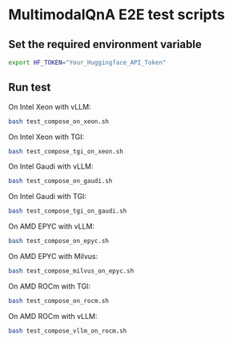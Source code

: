 # MultimodalQnA E2E test scripts

## Set the required environment variable

```bash
export HF_TOKEN="Your_Huggingface_API_Token"
```

## Run test

On Intel Xeon with vLLM:

```bash
bash test_compose_on_xeon.sh
```

On Intel Xeon with TGI:

```bash
bash test_compose_tgi_on_xeon.sh
```

On Intel Gaudi with vLLM:

```bash
bash test_compose_on_gaudi.sh
```

On Intel Gaudi with TGI:

```bash
bash test_compose_tgi_on_gaudi.sh
```

On AMD EPYC with vLLM:

```bash
bash test_compose_on_epyc.sh
```

On AMD EPYC with Milvus:

```bash
bash test_compose_milvus_on_epyc.sh
```

On AMD ROCm with TGI:

```bash
bash test_compose_on_rocm.sh
```

On AMD ROCm with vLLM:

```bash
bash test_compose_vllm_on_rocm.sh
```
